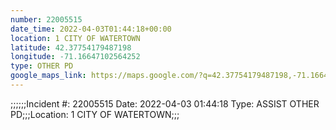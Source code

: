 ```yaml
---
number: 22005515
date_time: 2022-04-03T01:44:18+00:00
location: 1 CITY OF WATERTOWN
latitude: 42.37754179487198
longitude: -71.16647102564252
type: OTHER PD
google_maps_link: https://maps.google.com/?q=42.37754179487198,-71.16647102564252
---
```


;;;;;;Incident #: 22005515   Date: 2022-04-03 01:44:18   Type: ASSIST OTHER PD;;;Location: 1 CITY OF WATERTOWN;;;
